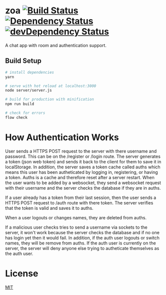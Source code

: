 # zoa [![Build Status](https://travis-ci.org/FakeSloth/zoa.svg?branch=master)](https://travis-ci.org/FakeSloth/zoa) [![Dependency Status](https://david-dm.org/FakeSloth/zoa.svg)](https://david-dm.org/FakeSloth/zoa) [![devDependency Status](https://david-dm.org/FakeSloth/zoa/dev-status.svg)](https://david-dm.org/FakeSloth/zoa#info=devDependencies)

A chat app with room and authentication support.

## Build Setup

``` bash
# install dependencies
yarn

# serve with hot reload at localhost:3000
node server/server.js

# build for production with minification
npm run build

# check for errors
flow check
```

# How Authentication Works

User sends a HTTPS POST request to the server with there username and password.
This can be on the /register or /login route. The server generates a token
(json web token) and sends it back to the client for them to save it in
localStorage. In addition, the server saves a token cache called auths which
means this user has been autheticated by logging in, registering, or having
a token. Auths is a cache and therefore reset after a server restart. When
the user wants to be added by a websocket, they send a websocket request with
their username and the server checks the database if they are in auths.

If a user already has a token from their last session, then the user sends a
HTTPS POST request to /auth route with there token. The server verifies that
the token is valid and saves it to auths.

When a user logouts or changes names, they are deleted from auths.

If a malicious user checks tries to send a username via sockets to the server,
it won't work because the server checks the database and if no one has login
yet then it would fail. In addition, if the auth user logouts or switch names,
they will be remove from auths. If the auth user is currently on the server, the
server will deny anyone else trying to autheticate themselves as the auth user.

# License

[MIT](LICENSE)
